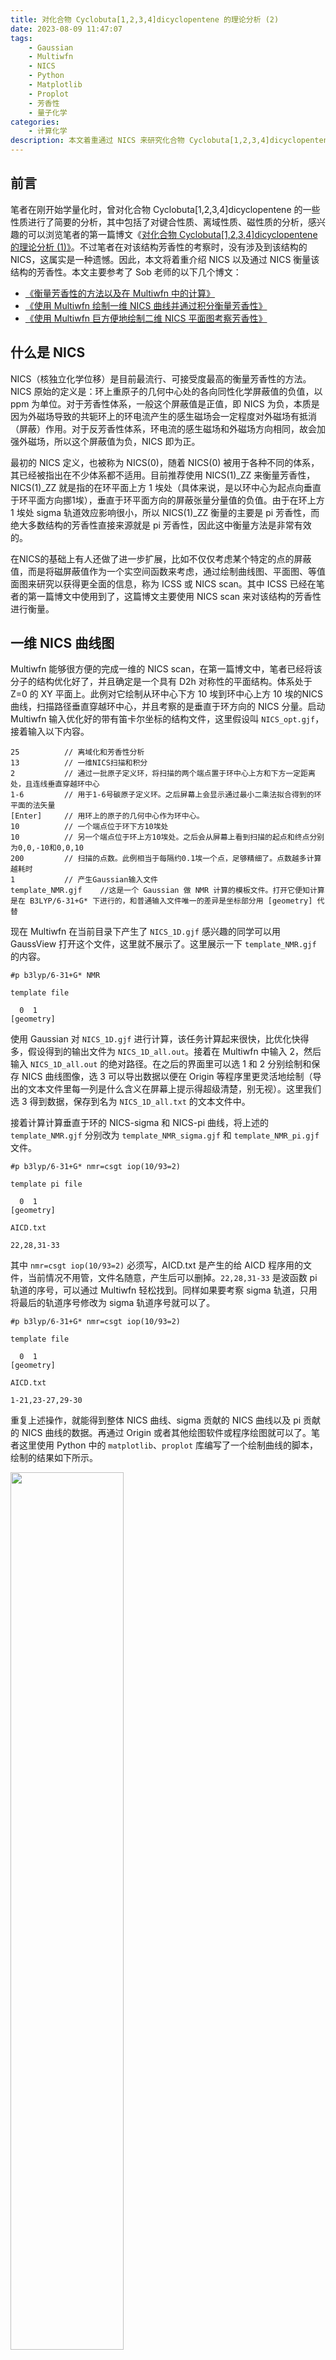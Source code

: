 ```yaml
---
title: 对化合物 Cyclobuta[1,2,3,4]dicyclopentene 的理论分析 (2)
date: 2023-08-09 11:47:07
tags:
	- Gaussian
	- Multiwfn
	- NICS
	- Python
	- Matplotlib
	- Proplot
	- 芳香性
	- 量子化学
categories: 
	- 计算化学
description: 本文着重通过 NICS 来研究化合物 Cyclobuta[1,2,3,4]dicyclopentene 的芳香性，是笔者第一篇博文的补充
---
```


## 前言

笔者在刚开始学量化时，曾对化合物 Cyclobuta[1,2,3,4]dicyclopentene 的一些性质进行了简要的分析，其中包括了对键合性质、离域性质、磁性质的分析，感兴趣的可以浏览笔者的第一篇博文《[对化合物 Cyclobuta[1,2,3,4]dicyclopentene 的理论分析 (1)》](https://ikuns.icu/001)。不过笔者在对该结构芳香性的考察时，没有涉及到该结构的 NICS，这属实是一种遗憾。因此，本文将着重介绍 NICS 以及通过 NICS 衡量该结构的芳香性。本文主要参考了 Sob 老师的以下几个博文：

- [《衡量芳香性的方法以及在 Multiwfn 中的计算》](http://sobereva.com/176)
- [《使用 Multiwfn 绘制一维 NICS 曲线并通过积分衡量芳香性》](http://sobereva.com/681)
- [《使用 Multiwfn 巨方便地绘制二维 NICS 平面图考察芳香性》](http://sobereva.com/682)

## 什么是 NICS

NICS（核独立化学位移）是目前最流行、可接受度最高的衡量芳香性的方法。NICS 原始的定义是：环上重原子的几何中心处的各向同性化学屏蔽值的负值，以 ppm 为单位。对于芳香性体系，一般这个屏蔽值是正值，即 NICS 为负，本质是因为外磁场导致的共轭环上的环电流产生的感生磁场会一定程度对外磁场有抵消（屏蔽）作用。对于反芳香性体系，环电流的感生磁场和外磁场方向相同，故会加强外磁场，所以这个屏蔽值为负，NICS 即为正。

最初的 NICS 定义，也被称为 NICS(0)，随着 NICS(0) 被用于各种不同的体系，其已经被指出在不少体系都不适用。目前推荐使用 NICS(1)_ZZ 来衡量芳香性，NICS(1)_ZZ 就是指的在环平面上方 1 埃处（具体来说，是以环中心为起点向垂直于环平面方向挪1埃），垂直于环平面方向的屏蔽张量分量值的负值。由于在环上方 1 埃处 sigma 轨道效应影响很小，所以 NICS(1)_ZZ 衡量的主要是 pi 芳香性，而绝大多数结构的芳香性直接来源就是 pi 芳香性，因此这中衡量方法是非常有效的。

在NICS的基础上有人还做了进一步扩展，比如不仅仅考虑某个特定的点的屏蔽值，而是将磁屏蔽值作为一个实空间函数来考虑，通过绘制曲线图、平面图、等值面图来研究以获得更全面的信息，称为 ICSS 或 NICS scan。其中 ICSS 已经在笔者的第一篇博文中使用到了，这篇博文主要使用 NICS scan 来对该结构的芳香性进行衡量。

## 一维 NICS 曲线图

Multiwfn 能够很方便的完成一维的 NICS scan，在第一篇博文中，笔者已经将该分子的结构优化好了，并且确定是一个具有 D2h 对称性的平面结构。体系处于 Z=0 的 XY 平面上。此例对它绘制从环中心下方 10 埃到环中心上方 10 埃的NICS曲线，扫描路径垂直穿越环中心，并且考察的是垂直于环方向的 NICS 分量。启动 Multiwfn 输入优化好的带有笛卡尔坐标的结构文件，这里假设叫 `NICS_opt.gjf`，接着输入以下内容。

```basic
25   		// 离域化和芳香性分析
13   		// 一维NICS扫描和积分
2    		// 通过一批原子定义环，将扫描的两个端点置于环中心上方和下方一定距离处，且连线垂直穿越环中心
1-6   		// 用于1-6号碳原子定义环。之后屏幕上会显示通过最小二乘法拟合得到的环平面的法矢量
[Enter]  	// 用环上的原子的几何中心作为环中心。
10   		// 一个端点位于环下方10埃处
10   		// 另一个端点位于环上方10埃处。之后会从屏幕上看到扫描的起点和终点分别为0,0,-10和0,0,10
200   		// 扫描的点数。此例相当于每隔约0.1埃一个点，足够精细了。点数越多计算越耗时
1   		// 产生Gaussian输入文件
template_NMR.gjf 	//这是一个 Gaussian 做 NMR 计算的模板文件。打开它便知计算是在 B3LYP/6-31+G* 下进行的，和普通输入文件唯一的差异是坐标部分用 [geometry] 代替
```

现在 Multiwfn 在当前目录下产生了 `NICS_1D.gjf` 感兴趣的同学可以用 GaussView 打开这个文件，这里就不展示了。这里展示一下 `template_NMR.gjf` 的内容。

```gjf
#p b3lyp/6-31+G* NMR

template file

  0  1
[geometry]
```

使用 Gaussian 对 `NICS_1D.gjf` 进行计算，该任务计算起来很快，比优化快得多，假设得到的输出文件为 `NICS_1D_all.out`。接着在 Multiwfn 中输入 2，然后输入 `NICS_1D_all.out` 的绝对路径。在之后的界面里可以选 1 和 2 分别绘制和保存 NICS 曲线图像，选 3 可以导出数据以便在 Origin 等程序里更灵活地绘制（导出的文本文件里每一列是什么含义在屏幕上提示得超级清楚，别无视）。这里我们选 3 得到数据，保存到名为 `NICS_1D_all.txt` 的文本文件中。

接着计算计算垂直于环的 NICS-sigma 和 NICS-pi 曲线，将上述的 `template_NMR.gjf` 分别改为 `template_NMR_sigma.gjf` 和 `template_NMR_pi.gjf` 文件。

```gjf
#p b3lyp/6-31+G* nmr=csgt iop(10/93=2)

template pi file

  0  1
[geometry]

AICD.txt

22,28,31-33
```

其中 `nmr=csgt iop(10/93=2)` 必须写，AICD.txt 是产生的给 AICD 程序用的文件，当前情况不用管，文件名随意，产生后可以删掉。`22,28,31-33` 是波函数 pi 轨道的序号，可以通过 Multiwfn 轻松找到。同样如果要考察 sigma 轨道，只用将最后的轨道序号修改为 sigma 轨道序号就可以了。

```gjf
#p b3lyp/6-31+G* nmr=csgt iop(10/93=2)

template file

  0  1
[geometry]

AICD.txt

1-21,23-27,29-30
```

重复上述操作，就能得到整体 NICS 曲线、sigma 贡献的 NICS 曲线以及 pi 贡献的 NICS 曲线的数据。再通过 Origin 或者其他绘图软件或程序绘图就可以了。笔者这里使用 Python 中的 `matplotlib`、`proplot` 库编写了一个绘制曲线的脚本，绘制的结果如下所示。

<img src="1.png" width="60%">

如图所示，X=0 的位置是环中心位置，在这个位置整体的 NICS 非常正，如果只考虑整体的 NICS 很容易将其归为反芳香性体系。但是将其分解为 sigma 贡献的和 pi 贡献的之后，可以发现 pi 贡献的 NICS 曲线都是负的，并且在离平面上下 1 埃的地方 NICS 最负。也就是说分子上方和下方大约 1 埃处对垂直于环平面方向的磁场的屏蔽最强。

## 二维 NICS 平面图

上一节介绍了如何使用 Multiwfn 计算并生成 NICS 曲线图，本节介绍如何使用 Multiwfn 计算并生成 NICS 平面填色图。计算的流程和绘制 NICS 曲线图的流程相差不大，启动 Multiwfn 后输入 `NICS_opt.gjf`，接着输入以下内容。

```basic
25   		// 离域性与芳香性分析
14   		// 绘制NICS二维平面图
1   		// 填色图
[Enter]  	// 用默认的格点数，即两个方向都是100个点，因此要计算100*100=10000个Bq
0   		// 设置延展距离
1			// 1 Bohr。
1   		// XY平面
1a   		// Z=1埃
1   		// 产生Gaussian的NICS二维扫描的输入文件
template_NMR.gjf   //这是Gaussian做NMR计算的模板文件，里面原子坐标部分用[geometry]代替，会被自动替换
```

这里的 `template_NMR.gjf` 和上一节的提到的是一样的。同样，Multiwfn 会在当前文件夹下输出一个名为 `NICS_2D.gjf` 文件，直接用 Gaussian 计算这个文件。假设得到的输出文件名为 `NICS_2D.out`，然后在 Multiwfn 界面里输入 2 选择载入 Gaussian 输出文件，然后输入其绝对路径。接着程序问你要获得哪种 NICS，可以选各项同性值、各向异性值、平行于笛卡尔 X 或 Y 或 Z 方向的分量值、顺着特定矢量的分量值。这里选择 5，即平行于 Z 方向的值。由于当前体系平行于 XY 平面，因此这么选得到的对应于一般意义的 NICS_ZZ。

关闭图像，输入以下命令修改作图效果：

```basic
4   		//显示原子标签
1  			//红色
8    		//显示化学键
14  		//棕色
17   		//设置显示标签的距离阈值
5   		//距离作图平面5 Bohr以内的原子标签才显示出来
y   		//更远的原子用细体字显示标签
1   		//修改色彩刻度范围
-45,45
-8   		//坐标轴改为以埃为单位
-2   		//修改坐标轴刻度
2,2,10
2   		//显示出等值线
3   		//修改等值线设置
8   		//按等差数列生成等值线数值
-50,5,21  	//起始值，步长，步数
y			//替换原有的等值线数值。之后等值线数值为-50,-45,-40...略...40,45,50
1   		//保存并返回
-1  		//重新作图
```

得到的图像如下图所示，此图颜色越深说明 NICS_ZZ 越负，即对垂直于体系平面方向的磁场屏蔽效应越强。此图中两个五元环的颜色比中间四元环的颜色要深体现出五元环确实是存在芳香性的。

<img src="2.png" width="60%">

## 绘制曲线的 Python 脚本

Python 版本为 3.9、`matplotlib` 版本为 3.4.3、`proplot` 版本为 0.9.5、`pandas` 版本随意。

```python
import pandas as pd
import proplot as pplt
import matplotlib.pyplot as plt

from proplot import rc

# 读取 Multiwfn 生成的 NICS-1D-all、sigma、pi 的数据
nics_pi = pd.read_csv("NICS_1D_pi.txt", delimiter="\s+")
nics_sigma = pd.read_csv("NICS_1D_sigma.txt", delimiter="\s+")
nics_all = pd.read_csv("NICS_1D_all.txt", delimiter="\s+")

# 设置绘图的默认参数，如字体、字号等
rc['font.family'] = "Arial"
rc['tick.width'] = 1.3
rc['meta.width'] = 1.3
rc['font.size'] = 9.5
rc['label.size'] = 12.5
rc['label.weight'] = 'bold'
rc['tick.labelweight'] = 'bold'
rc['ytick.major.size'] = 4.6
rc['ytick.minor.size'] = 2.5
rc['xtick.major.size'] = 4.6
rc['xtick.minor.size'] = 2.5

# 创建实例
fig, ax = pplt.subplots(figsize=(5.4 * 0.9, 4 * 0.9), dpi=300)

colors = ['off yellow', 'cherry red', 'true blue']

# 绘制整体贡献的 NICS 曲线
ax.plot(nics_all.iloc[:, -2], nics_all.iloc[:, -1], label='total', linewidth=1.2, color=colors[0])
# 绘制 sigma 体系贡献的 NICS 曲线
ax.plot(nics_sigma.iloc[:, -2], nics_sigma.iloc[:, -1], label='sigma', linewidth=1.2, color=colors[1])
# 绘制 pi 体系贡献的 NICS 曲线
ax.plot(nics_pi.iloc[:, -2], nics_pi.iloc[:, -1], label='pi', linewidth=1.2, color=colors[2])

# 在 y=0 处绘制一条虚线
axhline = ax.axhline(y=0, color='black', linewidth=1.2)
# 设置为最底层
axhline.set_zorder(0)

# 设置图例
ax.legend(loc='best', ncols=1, fontweight='bold', fontsize='12.5', frame=False, bbox_to_anchor=(0.95, 0.96))

# 格式化图像
fig.format(
    grid=False, ylabel='Shielding (in ppm)', xlabel='Position (in Å)',
    xlim=(-10, 10), xminorlocator=1, xlocator=2, ylim=(-30, 40), yminorlocator=5, ylocator=10
)

# 保存图像
fig.savefig("NICS.png", dpi=400, bbox_inches="tight")
```